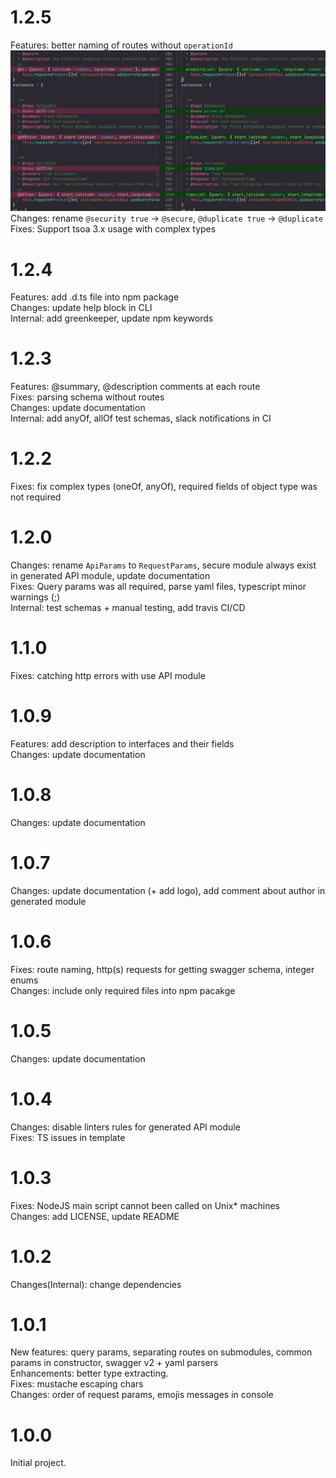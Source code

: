 # 1.2.5  
Features: better naming of routes without `operationId`  
![route naming](./assets/changelog_assets/1.2.5_route_naming.jpg)  
Changes: rename `@security true` -> `@secure`, `@duplicate true` -> `@duplicate`  
Fixes: Support tsoa 3.x usage with complex types  

# 1.2.4  
Features: add .d.ts file into npm package  
Changes: update help block in CLI  
Internal: add greenkeeper, update npm keywords  

# 1.2.3  
Features: @summary, @description comments at each route  
Fixes: parsing schema without routes  
Changes: update documentation  
Internal: add anyOf, allOf test schemas, slack notifications in CI  

# 1.2.2  
Fixes: fix complex types (oneOf, anyOf), required fields of object type was not required  

# 1.2.0  
Changes: rename `ApiParams` to `RequestParams`, secure module always exist in generated API module, update documentation  
Fixes: Query params was all required, parse yaml files, typescript minor warnings (;)  
Internal: test schemas + manual testing, add travis CI/CD  

# 1.1.0  
Fixes: catching http errors with use API module  

# 1.0.9  
Features: add description to interfaces and their fields  
Changes: update documentation  

# 1.0.8  
Changes: update documentation  

# 1.0.7  
Changes: update documentation (+ add logo), add comment about author in generated module  

# 1.0.6  
Fixes: route naming, http(s) requests for getting swagger schema, integer enums  
Changes: include only required files into npm pacakge  

# 1.0.5  
Changes: update documentation  

# 1.0.4  
Changes: disable linters rules for generated API module  
Fixes: TS issues in template  

# 1.0.3  
Fixes: NodeJS main script cannot been called on Unix* machines  
Changes: add LICENSE, update README  

# 1.0.2  
Changes(Internal): change dependencies  

# 1.0.1  
New features: query params, separating routes on submodules, common params in constructor, swagger v2 + yaml parsers  
Enhancements: better type extracting.  
Fixes: mustache escaping chars  
Changes: order of request params, emojis messages in console  

# 1.0.0  
Initial project.  
